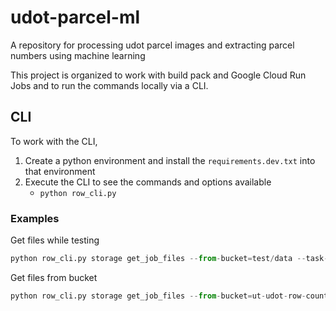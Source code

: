 # udot-parcel-ml

A repository for processing udot parcel images and extracting parcel numbers using machine learning

This project is organized to work with build pack and Google Cloud Run Jobs and to run the commands locally via a CLI.

## CLI

To work with the CLI,

1. Create a python environment and install the `requirements.dev.txt` into that environment
1. Execute the CLI to see the commands and options available
   - `python row_cli.py`


### Examples

Get files while testing

```py
python row_cli.py storage get_job_files --from-bucket=test/data --task-index=0 --testing=true
```

Get files from bucket

```py
python row_cli.py storage get_job_files --from-bucket=ut-udot-row-county-parcels --task-index=0
```
